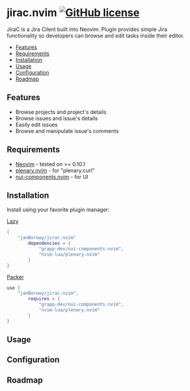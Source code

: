 # jirac.nvim [![GitHub license](https://img.shields.io/badge/license-MIT-blue.svg?style=flat-square)](https://github.com/your/your-project/blob/master/LICENSE)

JiraC is a Jira Cilent built into Neovim. Plugin provides simple Jira functionality so
developers can browse and edit tasks inside their editor.

* [Features](#-features)
* [Requirements](#-requirements)
* [Installation](#-installation)
* [Usage](#-usage)
* [Configuration](#-configuration)
* [Roadmap](#-roadmap)


## Features
* Browse projects and project's details
* Browse issues and issue's details
* Easily edit issues
* Browse and manipulate issue's comments

## Requirements
* [Neovim](https://neovim.io/) - tested on >= 0.10.1
* [plenary.nvim](https://github.com/nvim-lua/plenary.nvim) - for "plenary.curl"
* [nui-components.nvim](https://github.com/grapp-dev/nui-components.nvim) - for UI

## Installation
Install using your favorite plugin manager:

[Lazy](https://github.com/folke/lazy.nvim)
```lua
{
    "janBorowy/jirac.nvim"
        dependencies = {
            "grapp-dev/nui-components.nvim",
            "nvim-lua/plenary.nvim"
        }
}
```

[Packer](https://github.com/wbthomason/packer.nvim)
```lua
use {
    "janBorowy/jirac.nvim",
        requires = {
            "grapp-dev/nui-components.nvim",
            "nvim-lua/plenary.nvim"
        }
}
```

## Usage

## Configuration

## Roadmap
